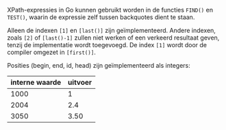 XPath-expressies in Go kunnen gebruikt worden in de functies `FIND()`
en `TEST()`, waarin de expressie zelf tussen backquotes dient te
staan.

Alleen de indexen `[1]` en `[last()]` zijn geïmplementeerd. Andere
indexen, zoals `[2]` of `[last()-1]` zullen niet werken of een
verkeerd resultaat geven, tenzij de implementatie wordt toegevoegd.
De index `[1]` wordt door de compiler omgezet in `[first()]`.

Posities (begin, end, id, head) zijn geïmplementeerd als integers:

interne waarde | uitvoer
-------------- | -------------
1000           | 1
2004           | 2.4
3050           | 3.50
